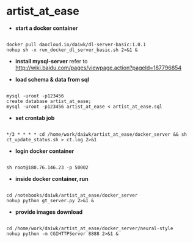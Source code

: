 # artist_at_ease

* **start a docker container**
<pre><code>
docker pull daocloud.io/daiwk/dl-server-basic:1.0.1
nohup sh -x run_docker_dl_server_basic.sh 2>&1 &
</code></pre>

* **install mysql-server**
refer to
http://wiki.baidu.com/pages/viewpage.action?pageId=187796854

* **load schema & data from sql**
<pre><code>
mysql -uroot -p123456
create database artist_at_ease;
mysql -uroot -p123456 artist_at_ease < artist_at_ease.sql
</code></pre>

* **set crontab job**
<pre><code>
*/3 * * * * cd /home/work/daiwk/artist_at_ease/docker_server && sh ct_update_status.sh > ct.log 2>&1
</code></pre>

* **login docker container**
<pre><code>
sh root@180.76.146.23 -p 50002
</code></pre>

* **inside docker container, run**
<pre><code>
cd /notebooks/daiwk/artist_at_ease/docker_server
nohup python gt_server.py 2>&1 &
</code></pre>

* **provide images download**
<pre><code>
cd /home/work/daiwk/artist_at_ease/docker_server/neural-style
nohup python -m CGIHTTPServer 8888 2>&1 &
</code></pre>
